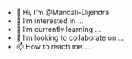 - 👋 Hi, I’m @Mandali-Dijendra
- 👀 I’m interested in ...
- 🌱 I’m currently learning ...
- 💞️ I’m looking to collaborate on ...
- 📫 How to reach me ...

<!---
Mandali-Dijendra/Mandali-Dijendra is a ✨ special ✨ repository because its `README.md` (this file) appears on your GitHub profile.
You can click the Preview link to take a look at your changes.
--->
